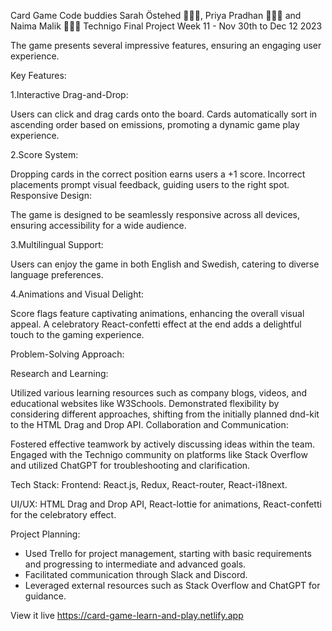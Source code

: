 Card Game
Code buddies Sarah Östehed 👩🏻‍💻,  Priya Pradhan 👩🏻‍💻 and Naima Malik 👩🏻‍💻
Technigo Final Project Week 11 - Nov 30th to Dec 12 2023

The game presents several impressive features, ensuring an engaging user experience.

Key Features:

1.Interactive Drag-and-Drop:

Users can click and drag cards onto the board.
Cards automatically sort in ascending order based on emissions, promoting a dynamic game play experience.

2.Score System:

Dropping cards in the correct position earns users a +1 score.
Incorrect placements prompt visual feedback, guiding users to the right spot.
Responsive Design:

The game is designed to be seamlessly responsive across all devices, ensuring accessibility for a wide audience.

3.Multilingual Support:

Users can enjoy the game in both English and Swedish, catering to diverse language preferences.

4.Animations and Visual Delight:

Score flags feature captivating animations, enhancing the overall visual appeal.
A celebratory React-confetti effect at the end adds a delightful touch to the gaming experience.

Problem-Solving Approach:

Research and Learning:

Utilized various learning resources such as company blogs, videos, and educational websites like W3Schools.
Demonstrated flexibility by considering different approaches, shifting from the initially planned dnd-kit to the HTML Drag and Drop API.
Collaboration and Communication:

Fostered effective teamwork by actively discussing ideas within the team.
Engaged with the Technigo community on platforms like Stack Overflow and utilized ChatGPT for troubleshooting and clarification.


Tech Stack:
Frontend: React.js, Redux, React-router, React-i18next.

UI/UX: HTML Drag and Drop API, React-lottie for animations, React-confetti for the celebratory effect.

Project Planning:

- Used Trello for project management, starting with basic requirements and progressing to intermediate and advanced goals.
- Facilitated communication through Slack and Discord.
- Leveraged external resources such as Stack Overflow and ChatGPT for guidance.

View it live
https://card-game-learn-and-play.netlify.app 